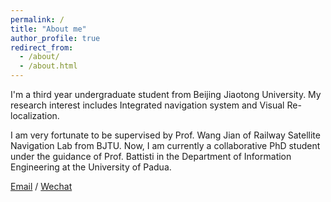 ```yaml
---
permalink: /
title: "About me"
author_profile: true
redirect_from: 
  - /about/
  - /about.html
---
```


I'm a third year undergraduate student from Beijing Jiaotong University. My research interest includes Integrated navigation system and Visual Re-localization.

I am very fortunate to be supervised by Prof. Wang Jian of Railway Satellite Navigation Lab from BJTU. Now, I am currently a collaborative PhD student under the guidance of Prof. Battisti in the Department of Information Engineering at the University of Padua.

[Email](yongqiangliu@bjtu.edu.cn) / [Wechat](../images/lyq.jpg)

